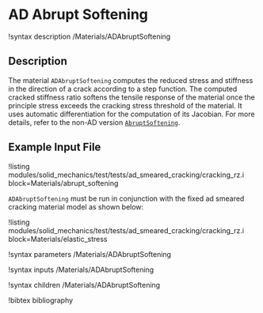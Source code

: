 # AD Abrupt Softening

!syntax description /Materials/ADAbruptSoftening

## Description

The material `ADAbruptSoftening` computes the reduced stress and stiffness
in the direction of a crack according to a step function. The computed
cracked stiffness ratio softens the tensile response of the material once the
principle stress exceeds the cracking stress threshold of the material. 
It uses automatic differentiation for the computation of its Jacobian. 
For more details, refer to the non-AD version [`AbruptSoftening`](/AbruptSoftening.md).


## Example Input File

!listing modules/solid_mechanics/test/tests/ad_smeared_cracking/cracking_rz.i block=Materials/abrupt_softening

`ADAbruptSoftening` must be run in conjunction with the fixed ad smeared cracking material model as shown below:

!listing modules/solid_mechanics/test/tests/ad_smeared_cracking/cracking_rz.i block=Materials/elastic_stress

!syntax parameters /Materials/ADAbruptSoftening

!syntax inputs /Materials/ADAbruptSoftening

!syntax children /Materials/ADAbruptSoftening

!bibtex bibliography
